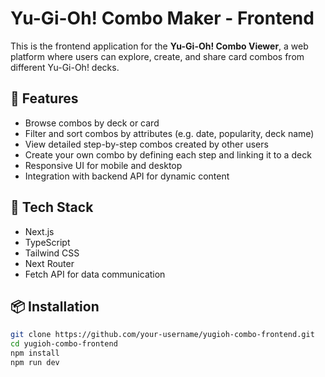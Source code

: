 # Yu-Gi-Oh! Combo Maker - Frontend

This is the frontend application for the **Yu-Gi-Oh! Combo Viewer**, a web platform where users can explore, create, and share card combos from different Yu-Gi-Oh! decks.

## 🌟 Features

- Browse combos by deck or card
- Filter and sort combos by attributes (e.g. date, popularity, deck name)
- View detailed step-by-step combos created by other users
- Create your own combo by defining each step and linking it to a deck
- Responsive UI for mobile and desktop
- Integration with backend API for dynamic content

## 🚀 Tech Stack

- Next.js
- TypeScript
- Tailwind CSS
- Next Router
- Fetch API for data communication

## 📦 Installation

```bash
git clone https://github.com/your-username/yugioh-combo-frontend.git
cd yugioh-combo-frontend
npm install
npm run dev

